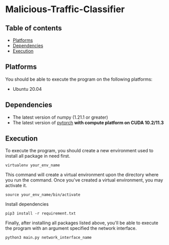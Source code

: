 # Malicious-Traffic-Classifier
## Table of contents
* [Platforms](##platforms)
* [Dependencies](##Dependencies)
* [Execution](##Execution)
## Platforms
You should be able to execute the program on the following platforms:
* Ubuntu 20.04
## Dependencies
* The latest version of numpy (1.21.1 or greater)
* The latest version of [pytorch](https://pytorch.org/) **with compute platform on CUDA 10.2/11.3**
## Execution
To execute the program, you should create a new environment used to install all package in need first. 
```
virtualenv your_env_name
```
This command will create a virtual environment upon the directory where you run the command. Once you've created a virtual environment, you may activate it.
```
source your_env_name/bin/activate
```
Install dependencies
```
pip3 install -r requirement.txt
```
Finally, after installing all packages listed above, you'll be able to execute the program with an argument specified the network interface.
```
python3 main.py network_interface_name
```